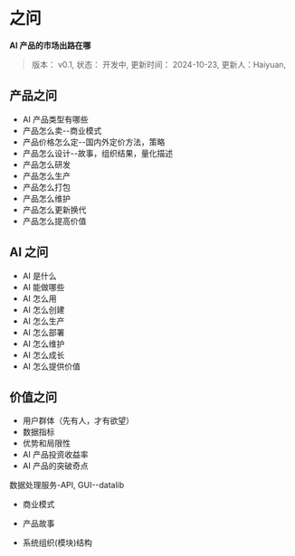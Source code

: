 # 之问

**AI 产品的市场出路在哪**

> 版本： v0.1,
> 状态： 开发中,
> 更新时间： 2024-10-23,
> 更新人：Haiyuan,

## 产品之问

* AI 产品类型有哪些
* 产品怎么卖--商业模式
* 产品价格怎么定--国内外定价方法，策略
* 产品怎么设计--故事，组织结果，量化描述
* 产品怎么研发
* 产品怎么生产
* 产品怎么打包
* 产品怎么维护
* 产品怎么更新换代
* 产品怎么提高价值
  
## AI 之问

* AI 是什么
* AI 能做哪些
* AI 怎么用
* AI 怎么创建
* AI 怎么生产
* AI 怎么部署
* AI 怎么维护
* AI 怎么成长
* AI 怎么提供价值

## 价值之问

* 用户群体（先有人，才有欲望）
* 数据指标
* 优势和局限性
* AI 产品投资收益率
* AI 产品的突破奇点

数据处理服务-API, 
GUI--datalib

* 商业模式

* 产品故事

* 系统组织(模块)结构
